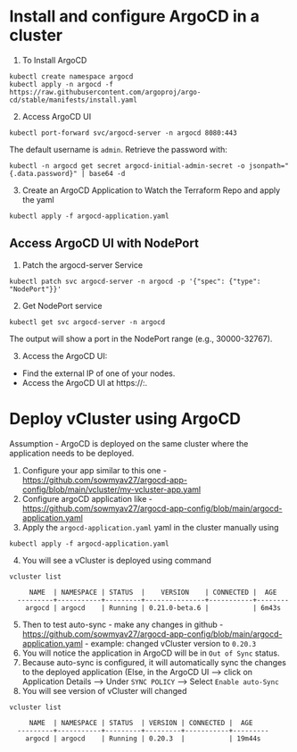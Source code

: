 # Install and configure ArgoCD in a cluster
1. To Install ArgoCD
```
kubectl create namespace argocd
kubectl apply -n argocd -f https://raw.githubusercontent.com/argoproj/argo-cd/stable/manifests/install.yaml
```

2. Access ArgoCD UI
```
kubectl port-forward svc/argocd-server -n argocd 8080:443
```

The default username is `admin`. Retrieve the password with:
```
kubectl -n argocd get secret argocd-initial-admin-secret -o jsonpath="{.data.password}" | base64 -d
```
3. Create an ArgoCD Application to Watch the Terraform Repo and apply the yaml
```
kubectl apply -f argocd-application.yaml
```


## Access ArgoCD UI with NodePort

1. Patch the argocd-server Service
```
kubectl patch svc argocd-server -n argocd -p '{"spec": {"type": "NodePort"}}'
```
2. Get NodePort service
```
kubectl get svc argocd-server -n argocd
```
The output will show a port in the NodePort range (e.g., 30000-32767).


3. Access the ArgoCD UI:

- Find the external IP of one of your nodes.
- Access the ArgoCD UI at https://<node-ip>:<nodeport>.

# Deploy vCluster using ArgoCD
Assumption - ArgoCD is deployed on the same cluster where the application needs to be deployed.
1. Configure your app similar to this one - https://github.com/sowmyav27/argocd-app-config/blob/main/vcluster/my-vcluster-app.yaml
2. Configure argoCD application like - https://github.com/sowmyav27/argocd-app-config/blob/main/argocd-application.yaml
3. Apply the `argocd-application.yaml` yaml in the cluster manually using
```
kubectl apply -f argocd-application.yaml
```
4. You will see a vCluster is deployed using command
```
vcluster list

     NAME  | NAMESPACE | STATUS  |    VERSION    | CONNECTED |  AGE   
  ---------+-----------+---------+---------------+-----------+--------
    argocd | argocd    | Running | 0.21.0-beta.6 |           | 6m43s  
```
5. Then to test auto-sync - make any changes in github - https://github.com/sowmyav27/argocd-app-config/blob/main/argocd-application.yaml - example: changed vCluster version to `0.20.3`
6. You will notice the application in ArgoCD will be in `Out of Sync` status.
7. Because auto-sync is configured, it will automatically sync the changes to the deployed application (Else, in the ArgoCD UI --> click on Application Details --> Under `SYNC POLICY` --> Select `Enable auto-Sync`
8. You will see version of vCluster will changed
```
vcluster list
  
     NAME  | NAMESPACE | STATUS  | VERSION | CONNECTED |  AGE    
  ---------+-----------+---------+---------+-----------+---------
    argocd | argocd    | Running | 0.20.3  |           | 19m44s  
```
